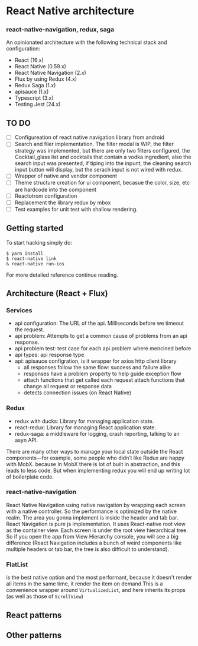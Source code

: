 # React Native architecture
### react-native-navigation, redux, saga

An opinionated architecture with the following technical stack and configuration:

* React  (16.x)
* React Native (0.59.x)
* React Native Navigation (2.x)
* Flux by using Redux (4.x)
* Redux Saga (1.x)
* apisauce (1.x)
* Typescript (3.x)
* Testing Jest (24.x)

## TO DO

- [ ] Configureation of react native navigation library from android
- [ ] Search and filer implementation. The filter modal is WIP, the filter strategy was implemented, but there are only two filters configured, the Cocktail_glass list and cocktails that contain a vodka ingredient, also the search input was presented, if tiping into the inpunt, the cleaning search input button will display, but the serach input is not wired with redux.
- [ ] Wrapper of native and vendor component
- [ ] Theme structure creation for ui component, becasue the color, size, etc are hardcode into the component
- [ ] Reactotrom configuration
- [ ] Replacement the library redux by mbox
- [ ] Test examples for unit test with shallow rendering.

## Getting started

To start hacking simply do:

```
$ yarn install
$ react-native link
& react-native run-ios
```

For more detailed reference continue reading.

## Architecture (React + Flux)

### Services

* api configuration: 
  The URL of the api.
  Milliseconds before we timeout the request.
* api problem: 
  Attempts to get a common cause of problems from an api response.
* api problem test:
  test case for each api problem where mencined before
* api types: 
  api response type
* api: 
  apisauce configration, is it wrapper for  axios http client library
  - all responses follow the same flow: success and failure alike
  - responses have a problem property to help guide exception flow
  - attach functions that get called each request attach functions that change all request or response data
  - detects connection issues (on React Native)


### Redux

* redux with ducks: Library for managing application state.
* react-redux: Library for managing React application state.
* redux-saga: a middleware for logging, crash reporting, talking to an asyn API.

There are many other ways to manage your local state outside the React components—for example, some people who didn’t like Redux are happy with MobX. because In MobX there is lot of built in abstraction, and this leads to less code. But when implementing redux you will end up writing lot of boilerplate code.

### react-native-navigation

React Native Navigation using native navigation by wrapping each screen with a native controller. So the performance is optimized by the native realm. The area you gonna implement is inside the header and tab bar.
React Navigation is pure js implementation. It uses React-native root view as the container view. Each screen is under the root view hierarchical tree.
So if you open the app from View Hierarchy console, you will see a big difference (React Navigation includes a bunch of weird components like multiple headers or tab bar, the tree is also difficult to understand).


### FlatList

is the best native option and the most performant, because it doesn't render all items in the same time, it render the item on demand
This is a convenience wrapper around `VirtualizedList`, and here inherits its props (as well as those of `ScrollView`)

## React patterns

## Other patterns
